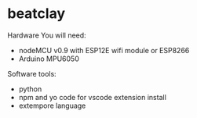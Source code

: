 # beatclay

Hardware You will need: 
- nodeMCU v0.9 with ESP12E wifi module or ESP8266
- Arduino MPU6050 

Software tools: 
- python 
- npm and yo code for vscode extension install
- extempore language

